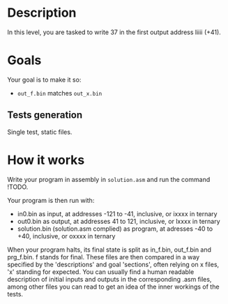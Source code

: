 # Description
In this level, you are tasked to write 37 in the first output address liiii (+41).

# Goals
Your goal is to make it so:
- `out_f.bin` matches `out_x.bin`

## Tests generation
Single test, static files.

# How it works
Write your program in assembly in `solution.asm` and run the command !TODO.

Your program is then run with:
- in0.bin as input, at addresses -121 to -41, inclusive, or ixxxx in ternary
- out0.bin as output, at addresses 41 to 121, inclusive, or lxxxx in ternary
- solution.bin (solution.asm complied) as program, at adresses -40 to +40, inclusive, or oxxxx in ternary

When your program halts, its final state is split as in_f.bin, out_f.bin and prg_f.bin. f stands for final.
These files are then compared in a way specified by the 'descriptions' and goal 'sections', often relying on x files, 'x' standing for expected.
You can usually find a human readable description of initial inputs and outputs in the corresponding .asm files, among other files you can read to get an idea of the inner workings of the tests.


